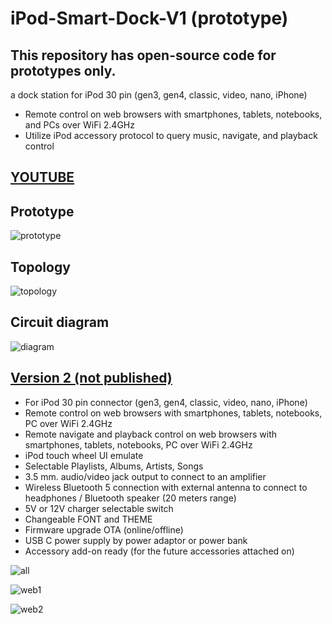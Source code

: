# iPod-Smart-Dock-V1 (prototype)
## This repository has open-source code for prototypes only.
a dock station for iPod 30 pin (gen3, gen4, classic, video, nano, iPhone)
- Remote control on web browsers with smartphones, tablets, notebooks, and PCs over WiFi 2.4GHz
- Utilize iPod accessory protocol to query music, navigate, and playback control


## [YOUTUBE](https://youtu.be/brp1ZJ7FeHw?si=_tc-UpiQPWjvWJQX)

## Prototype
![prototype](https://github.com/VaAndCob/iPod-Smart-Dock-V1/blob/main/document/%E2%80%8Eprototype1.%E2%80%8E001.jpeg)

## Topology
![topology](https://github.com/VaAndCob/iPod-Smart-Dock-V1/blob/main/document/topology.jpg)

## Circuit diagram
![diagram](https://github.com/VaAndCob/iPod-Smart-Dock-V1/blob/main/document/prototpe.png)


## [Version 2 (not published)](https://youtu.be/8u41ffgJiVw)

- For iPod 30 pin connector (gen3, gen4, classic, video, nano, iPhone)
- Remote control on web browsers with smartphones, tablets, notebooks, PC over WiFi 2.4GHz
- Remote navigate and playback control on web browsers with smartphones, tablets, notebooks, PC over WiFi 2.4GHz
- iPod touch wheel UI emulate
- Selectable Playlists, Albums, Artists, Songs
- 3.5 mm. audio/video jack output to connect to an amplifier
- Wireless Bluetooth 5 connection with external antenna to connect to headphones / Bluetooth speaker (20 meters range)
- 5V or 12V charger selectable switch
- Changeable FONT and THEME
- Firmware upgrade OTA (online/offline)
- USB C power supply by power adaptor or power bank
- Accessory add-on ready (for the future accessories attached on)
  
![all](https://github.com/VaAndCob/iPod-Smart-Dock-V1/blob/main/document/all1.jpg)

![web1](https://github.com/VaAndCob/iPod-Smart-Dock-V1/blob/main/document/web1.jpeg)

![web2](https://github.com/VaAndCob/iPod-Smart-Dock-V1/blob/main/document/web2.jpeg)

